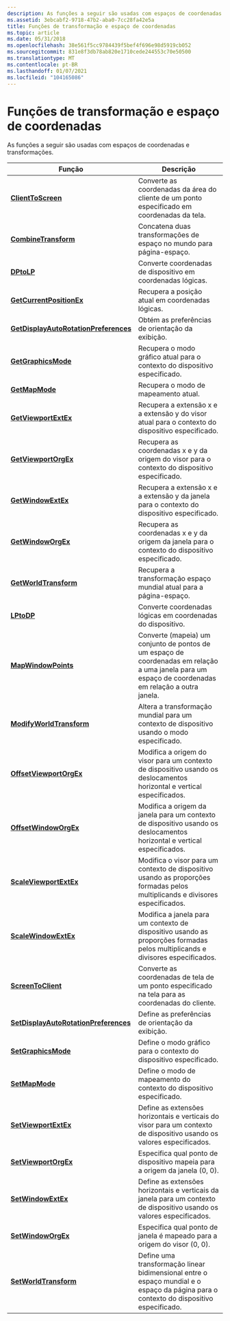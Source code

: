 ```yaml
---
description: As funções a seguir são usadas com espaços de coordenadas e transformações.
ms.assetid: 3ebcabf2-9718-47b2-aba0-7cc28fa42e5a
title: Funções de transformação e espaço de coordenadas
ms.topic: article
ms.date: 05/31/2018
ms.openlocfilehash: 38e561f5cc9784439f5bef4f696e98d5919cb052
ms.sourcegitcommit: 831e8f3db78ab820e1710cede244553c70e50500
ms.translationtype: MT
ms.contentlocale: pt-BR
ms.lasthandoff: 01/07/2021
ms.locfileid: "104165086"
---
```

# <a name="coordinate-space-and-transformation-functions"></a>Funções de transformação e espaço de coordenadas

As funções a seguir são usadas com espaços de coordenadas e transformações.



| Função                                                                       | Descrição                                                                                                                      |
|--------------------------------------------------------------------------------|----------------------------------------------------------------------------------------------------------------------------------|
| [**ClientToScreen**](/windows/desktop/api/Winuser/nf-winuser-clienttoscreen)                                       | Converte as coordenadas da área do cliente de um ponto especificado em coordenadas da tela.                                                 |
| [**CombineTransform**](/windows/desktop/api/Wingdi/nf-wingdi-combinetransform)                                   | Concatena duas transformações de espaço no mundo para página-espaço.                                                                      |
| [**DPtoLP**](/windows/desktop/api/Wingdi/nf-wingdi-dptolp)                                                       | Converte coordenadas de dispositivo em coordenadas lógicas.                                                                            |
| [**GetCurrentPositionEx**](/windows/desktop/api/Wingdi/nf-wingdi-getcurrentpositionex)                           | Recupera a posição atual em coordenadas lógicas.                                                                           |
| [**GetDisplayAutoRotationPreferences**](/previous-versions//dn376360(v=vs.85)) | Obtém as preferências de orientação da exibição.                                                                                 |
| [**GetGraphicsMode**](/windows/desktop/api/Wingdi/nf-wingdi-getgraphicsmode)                                     | Recupera o modo gráfico atual para o contexto do dispositivo especificado.                                                            |
| [**GetMapMode**](/windows/desktop/api/Wingdi/nf-wingdi-getmapmode)                                               | Recupera o modo de mapeamento atual.                                                                                              |
| [**GetViewportExtEx**](/windows/desktop/api/Wingdi/nf-wingdi-getviewportextex)                                   | Recupera a extensão x e a extensão y do visor atual para o contexto do dispositivo especificado.                                    |
| [**GetViewportOrgEx**](/windows/desktop/api/Wingdi/nf-wingdi-getviewportorgex)                                   | Recupera as coordenadas x e y da origem do visor para o contexto do dispositivo especificado.                           |
| [**GetWindowExtEx**](/windows/desktop/api/Wingdi/nf-wingdi-getwindowextex)                                       | Recupera a extensão x e a extensão y da janela para o contexto do dispositivo especificado.                                              |
| [**GetWindowOrgEx**](/windows/desktop/api/Wingdi/nf-wingdi-getwindoworgex)                                       | Recupera as coordenadas x e y da origem da janela para o contexto do dispositivo especificado.                             |
| [**GetWorldTransform**](/windows/desktop/api/Wingdi/nf-wingdi-getworldtransform)                                 | Recupera a transformação espaço mundial atual para a página-espaço.                                                                  |
| [**LPtoDP**](/windows/desktop/api/Wingdi/nf-wingdi-lptodp)                                                       | Converte coordenadas lógicas em coordenadas do dispositivo.                                                                            |
| [**MapWindowPoints**](/windows/desktop/api/Winuser/nf-winuser-mapwindowpoints)                                     | Converte (mapeia) um conjunto de pontos de um espaço de coordenadas em relação a uma janela para um espaço de coordenadas em relação a outra janela. |
| [**ModifyWorldTransform**](/windows/desktop/api/Wingdi/nf-wingdi-modifyworldtransform)                           | Altera a transformação mundial para um contexto de dispositivo usando o modo especificado.                                                  |
| [**OffsetViewportOrgEx**](/windows/desktop/api/Wingdi/nf-wingdi-offsetviewportorgex)                             | Modifica a origem do visor para um contexto de dispositivo usando os deslocamentos horizontal e vertical especificados.                           |
| [**OffsetWindowOrgEx**](/windows/desktop/api/Wingdi/nf-wingdi-offsetwindoworgex)                                 | Modifica a origem da janela para um contexto de dispositivo usando os deslocamentos horizontal e vertical especificados.                             |
| [**ScaleViewportExtEx**](/windows/desktop/api/Wingdi/nf-wingdi-scaleviewportextex)                               | Modifica o visor para um contexto de dispositivo usando as proporções formadas pelos multiplicands e divisores especificados.                  |
| [**ScaleWindowExtEx**](/windows/desktop/api/Wingdi/nf-wingdi-scalewindowextex)                                   | Modifica a janela para um contexto de dispositivo usando as proporções formadas pelos multiplicands e divisores especificados.                    |
| [**ScreenToClient**](/windows/desktop/api/Winuser/nf-winuser-screentoclient)                                       | Converte as coordenadas de tela de um ponto especificado na tela para as coordenadas do cliente.                                        |
| [**SetDisplayAutoRotationPreferences**](/previous-versions//dn376361(v=vs.85)) | Define as preferências de orientação da exibição.                                                                                 |
| [**SetGraphicsMode**](/windows/desktop/api/Wingdi/nf-wingdi-setgraphicsmode)                                     | Define o modo gráfico para o contexto do dispositivo especificado.                                                                         |
| [**SetMapMode**](/windows/desktop/api/Wingdi/nf-wingdi-setmapmode)                                               | Define o modo de mapeamento do contexto do dispositivo especificado.                                                                           |
| [**SetViewportExtEx**](/windows/desktop/api/Wingdi/nf-wingdi-setviewportextex)                                   | Define as extensões horizontais e verticais do visor para um contexto de dispositivo usando os valores especificados.                     |
| [**SetViewportOrgEx**](/windows/desktop/api/Wingdi/nf-wingdi-setviewportorgex)                                   | Especifica qual ponto de dispositivo mapeia para a origem da janela (0, 0).                                                                    |
| [**SetWindowExtEx**](/windows/desktop/api/Wingdi/nf-wingdi-setwindowextex)                                       | Define as extensões horizontais e verticais da janela para um contexto de dispositivo usando os valores especificados.                       |
| [**SetWindowOrgEx**](/windows/desktop/api/Wingdi/nf-wingdi-setwindoworgex)                                       | Especifica qual ponto de janela é mapeado para a origem do visor (0, 0).                                                                  |
| [**SetWorldTransform**](/windows/desktop/api/Wingdi/nf-wingdi-setworldtransform)                                 | Define uma transformação linear bidimensional entre o espaço mundial e o espaço da página para o contexto do dispositivo especificado.                |



 

 

 
